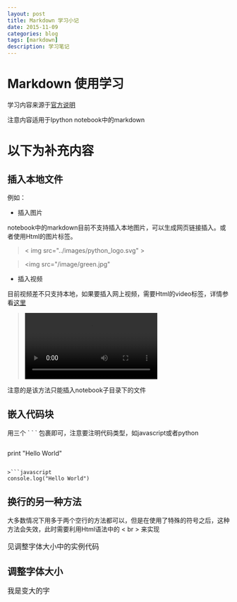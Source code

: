 ```yaml
---
layout: post
title: Markdown 学习小记
date: 2015-11-09
categories: blog
tags: [markdown]
description: 学习笔记
---
```

# Markdown 使用学习

学习内容来源于[官方说明](http://www.appinn.com/markdown/#overview)

注意内容适用于Ipython notebook中的markdown

# 以下为补充内容

## 插入本地文件

例如：

* 插入图片

notebook中的markdown目前不支持插入本地图片，可以生成网页链接插入。或者使用Html的图片标签。

>< img src="../images/python_logo.svg" >

><img src="/image/green.jpg"

* 插入视频

目前视频差不只支持本地，如果要插入网上视频，需要Html的video标签，详情参看[这里](http://segmentfault.com/q/1010000000424925)

> <video controls src="images/animation.m4v" />


注意的是该方法只能插入notebook子目录下的文件

## 嵌入代码块

用三个 \` \` \` 包裹即可，注意要注明代码类型，如javascript或者python

>```python
print "Hello World"
```

>```javascript
console.log("Hello World")
```


## 换行的另一种方法

大多数情况下用多于两个空行的方法都可以，但是在使用了特殊的符号之后，这种方法会失效，此时需要利用Html语法中的 < br > 来实现<br><br><font size=3>见调整字体大小中的实例代码</font>

## 调整字体大小


<font size=3>我是变大的字</font>
